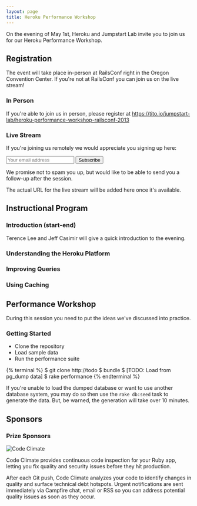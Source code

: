 ```yaml
---
layout: page
title: Heroku Performance Workshop
---
```


On the evening of May 1st, Heroku and Jumpstart Lab invite you to join us for our Heroku Performance Workshop.

## Registration

The event will take place in-person at RailsConf right in the Oregon Convention Center. If you're not at RailsConf you can join us on the live stream!

### In Person

If you're able to join us in person, please register at https://tito.io/jumpstart-lab/heroku-performance-workshop-railsconf-2013

### Live Stream

If you're joining us remotely we would appreciate you signing up here:

<form action="http://jumpstartlab.us1.list-manage.com/subscribe/post?u=8080b7a05247f0dee13a0a26f&amp;id=54a4b169a2" method="post" id="mc-embedded-subscribe-form" name="mc-embedded-subscribe-form" class="validate" target="_blank">
  <div class="mc-field-group">
    <input type="text" value="" name="EMAIL" class="required email" id="mce-EMAIL" title="Your Email Address" placeholder="Your email address">
    <input type="submit" value="Subscribe" name="Subscribe" id="mc-embedded-subscribe" />
  </div>
  <div id="mce-responses">
    <div class="response" id="mce-error-response" style="display:none"></div>
    <div class="response" id="mce-success-response" style="display:none"></div>
  </div>
</form>

We promise not to spam you up, but would like to be able to send you a follow-up after the session.

The actual URL for the live stream will be added here once it's available.

## Instructional Program

### Introduction (start-end)

Terence Lee and Jeff Casimir will give a quick introduction to the evening.

### Understanding the Heroku Platform

### Improving Queries

### Using Caching

## Performance Workshop

During this session you need to put the ideas we've discussed into practice.

### Getting Started

* Clone the repository
* Load sample data
* Run the performance suite

{% terminal %}
$ git clone http://todo
$ bundle
$ [TODO: Load from pg_dump data]
$ rake performance
{% endterminal %}

If you're unable to load the dumped database or want to use another database system, you may do so then use the `rake db:seed` task to generate the data. But, be warned, the generation will take over 10 minutes.

## Sponsors

### Prize Sponsors

![Code Climate](/images/code-climate-logo.jpg)

Code Climate provides continuous code inspection for your Ruby app, letting you fix quality and security issues before they hit production. 

After each Git push, Code Climate analyzes your code to identify changes in quality and surface technical debt hotspots. Urgent notifications are sent immediately via Campfire chat, email or RSS so you can address potential quality issues as soon as they occur.

